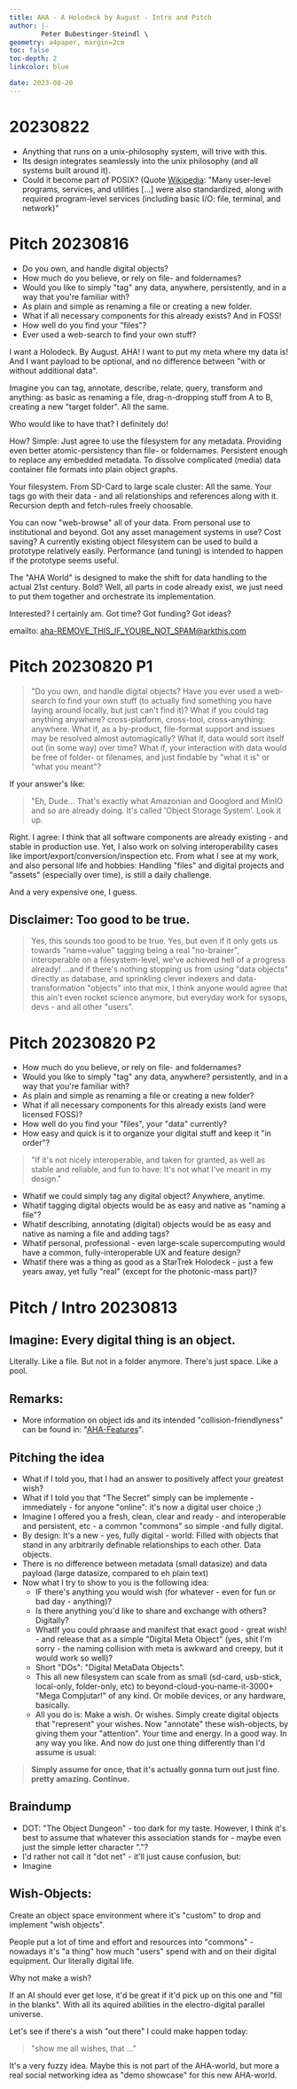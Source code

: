 ```yaml
---
title: AHA - A Holodeck by August - Intro and Pitch
author: |-
        Peter Bubestinger-Steindl \
geometry: a4paper, margin=2cm
toc: false
toc-depth: 2
linkcolor: blue

date: 2023-08-20
---
```



# 20230822

  * Anything that runs on a unix-philosophy system, will trive with this.
  * Its design integrates seamlessly into the unix philosophy (and all systems built around it).
  * Could it become part of POSIX?
    (Quote [Wikipedia](https://en.wikipedia.org/wiki/POSIX): "Many user-level
    programs, services, and utilities [...] were also standardized, along with
    required program-level services (including basic I/O: file, terminal, and
    network)"


# Pitch 20230816

  * Do you own, and handle digital objects?
  * How much do you believe, or rely on file- and foldernames?
  * Would you like to simply "tag" any data, anywhere, persistently, and in a way that you're familiar with?
  * As plain and simple as renaming a file or creating a new folder.
  * What if all necessary components for this already exists? And in FOSS!
  * How well do you find your "files"?
  * Ever used a web-search to find your own stuff?

I want a Holodeck. By August. AHA!
I want to put my meta where my data is!
And I want payload to be optional, and no difference between "with or without additional data".

Imagine you can tag, annotate, describe, relate, query, transform and anything: as basic as renaming a file, drag-n-dropping stuff from A to B, creating a new "target folder". All the same.

Who would like to have that?
I definitely do!


How?
Simple: Just agree to use the filesystem for any metadata.
Providing even better atomic-persistency than file- or foldernames.
Persistent enough to replace any embedded metadata.
To dissolve complicated (media) data container file formats into plain object graphs.

Your filesystem.
From SD-Card to large scale cluster: All the same.
Your tags go with their data - and all relationships and references along with it.
Recursion depth and fetch-rules freely choosable.

You can now "web-browse" all of your data.
From personal use to institutional and beyond.
Got any asset management systems in use? Cost saving?
A currently existing object filesystem can be used to build a prototype relatively easily.
Performance (and tuning) is intended to happen if the prototype seems useful.

The "AHA World" is designed to make the shift for data handling to the actual 21st century.
Bold? Well, all parts in code already exist, we just need to put them together and orchestrate its implementation.


Interested?
I certainly am.
Got time? Got funding? Got ideas?

emailto: aha-REMOVE_THIS_IF_YOURE_NOT_SPAM@arkthis.com



# Pitch 20230820 P1



> "Do you own, and handle digital objects?
> Have you ever used a web-search to find your own stuff
> (to actually find something you have laying around locally, but just can't find it)?
> What if you could tag anything anywhere? cross-platform, cross-tool, cross-anything: anywhere.
> What if, as a by-product, file-format support and issues may be resolved almost automagically?
> What if, data would sort itself out (in some way) over time?
> What if, your interaction with data would be free of folder- or filenames, and just findable by "what it is" or "what you meant"?

If your answer's like:

> "Eh, Dude... That's exactly what Amazonian and Googlord and MinIO and so are already doing.
> It's called 'Object Storage System'.
> Look it up.

Right.
I agree: I think that all software components are already existing - and stable in production use.
Yet, I also work on solving interoperability cases like import/export/conversion/inspection etc.
From what I see at my work, and also personal life and hobbies:
Handling "files" and digital projects and "assets" (especially over time), is still a daily challenge.

And a very expensive one, I guess.


## Disclaimer: Too good to be true.

> Yes, this sounds too good to be true.
> Yes, but even if it only gets us towards "name=value" tagging being a real "no-brainer",
> interoperable on a filesystem-level, we've achieved hell of a progress already!
> ...and if there's nothing stopping us from using "data objects" directly as database,
> and sprinkling clever indexers and data-transformation "objects" into that mix,
> I think anyone would agree that this ain't even rocket science anymore, but everyday work for
> sysops, devs - and all other "users".



# Pitch 20230820 P2

  * How much do you believe, or rely on file- and foldernames?
  * Would you like to simply "tag" any data, anywhere? persistently, and in a way that you're familiar with?
  * As plain and simple as renaming a file or creating a new folder?
  * What if all necessary components for this already exists (and were licensed FOSS)?
  * How well do you find your "files", your "data" currently?
  * How easy and quick is it to organize your digital stuff and keep it "in order"?

> "If it's not nicely interoperable, and taken for granted, as well as stable
> and reliable, and fun to have: It's not what I've meant in my design."

  * Whatif we could simply tag any digital object? Anywhere, anytime.
  * Whatif tagging digital objects would be as easy and native as "naming a file"?
  * Whatif describing, annotating (digital) objects would be as easy and native as naming a file and adding tags?
  * Whatif personal, professional - even large-scale supercomputing would have a common, fully-interoperable UX and feature design?
  * Whatif there was a thing as good as a StarTrek Holodeck - just a few years away, yet fully "real" (except for the photonic-mass part)?




# Pitch / Intro 20230813


## Imagine: Every digital thing is an object.

Literally.
Like a file. But not in a folder anymore.
There's just space. Like a pool.


## Remarks:

  * More information on object ids and its intended "collision-friendlyness" can be found in: "[AHA-Features]()".


## Pitching the idea

  * What if I told you, that I had an answer to positively affect your greatest wish?
  * What if I told you that "The Secret" simply can be implemente - immediately - for anyone "online": it's now a digital user choice ;)
  * Imagine I offered you a fresh, clean, clear and ready - and interoperable and persistent, etc - a common "commons" so simple -and fully digital.
  * By design: It's a new - yes, fully digital - world:
    Filled with objects that stand in any arbitrarily definable relationships to each other.
    Data objects.
  * There is no difference between metadata (small datasize) and data payload (large datasize, compared to eh plain text)
  * Now what I try to show to you is the following idea:
    * IF there's anything you would wish (for whatever - even for fun or bad day - anything)?
    * Is there anything you'd like to share and exchange with others? Digitally?
    * WhatIf you could phraase and manifest that exact good - great wish! - and release that as a simple
      "Digital Meta Object" (yes, shit I'm sorry - the naming collision with meta is awkward and creepy, but it would work so well)?
    * Short "DOs": "Digital MetaData Objects".
    * This all new filesystem can scale from as small (sd-card, usb-stick, local-only, folder-only, etc) to beyond-cloud-you-name-it-3000+ "Mega Compjutar!" of any kind. Or mobile devices, or any hardware, basically.
    * All you do is:
      Make a wish. Or wishes.
      Simply create digital objects that "represent" your wishes.
      Now "annotate" these wish-objects, by giving them your "attention". Your time and energy.
      In a good way.
      In any way you like.
      And now do just one thing differently than I'd assume is usual:

> **Simply assume for once, that it's actually gonna turn out just fine. pretty amazing. Continue.**


## Braindump

  * DOT: "The Object Dungeon" - too dark for my taste.
    However, I think it's best to assume that whatever this association stands for - maybe even just the simple letter character "."?
  * I'd rather not call it "dot net" - it'll just cause confusion, but:
  * Imagine 


## Wish-Objects:

Create an object space environment where it's "custom" to drop and implement "wish objects".

People put a lot of time and effort and resources into "commons" - nowadays it's "a thing" how much "users" spend with and on their digital equipment. Our literally digital life.

Why not make a wish?

If an AI should ever get lose, it'd be great if it'd pick up on this one and "fill in the blanks". With all its aquired abilities in the electro-digital parallel universe.

Let's see if there's a wish "out there" I could make happen today:
> "show me all wishes, that ..."

It's a very fuzzy idea.
Maybe this is not part of the AHA-world, but more a real social networking idea as "demo showcase" for this new AHA-world. 
